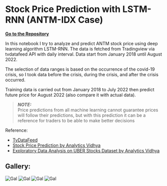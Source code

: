 # Stock Price Prediction with LSTM-RNN (ANTM-IDX Case)

**[Go to the Repository](https://github.com/effmuhammad/stock-prediction-LSTM-1-timestep)**

In this notebook I try to analyze and predict ANTM stock price using deep learning algorithm LSTM-RNN. 
The data is fetched from Tradingview via tvdatafeed API with daily interval. Data start from January 2018 until August 2022.

The selection of data ranges is based on the occurrence of the covid-19 crisis, so I took data before the crisis, during the crisis, and after the crisis occurred.

Training data is carried out from January 2018 to July 2022 then predict future price for August 2022 (also compare it with actual data).

> **_NOTE:_**  
Price predictions from all machine learning cannot guarantee prices will follow their predictions, but with this prediction it can be a reference for traders to be able to make better decisions

Reference: 
- [TvDataFeed](https://github.com/StreamAlpha/tvdatafeed)
- [Stock Price Prediction by Analytics Vidhya](https://www.analyticsvidhya.com/blog/2018/10/predicting-stock-price-machine-learningnd-deep-learning-techniques-python/#h2_12)
- [Exploratory Data Analysis on UBER Stocks Dataset by Analytics Vidhya](https://www.analyticsvidhya.com/blog/2021/11/exploratory-data-analysis-on-uber-stocks-dataset)

## Gallery:

![Gal](https://github.com/effmuhammad/stock-prediction-LSTM-1-timestep/raw/main/image/1.png)
![Gal](https://github.com/effmuhammad/stock-prediction-LSTM-1-timestep/raw/main/image/2.png)
![Gal](https://github.com/effmuhammad/stock-prediction-LSTM-1-timestep/raw/main/image/3.png)
![Gal](https://github.com/effmuhammad/stock-prediction-LSTM-1-timestep/raw/main/image/4.png)

